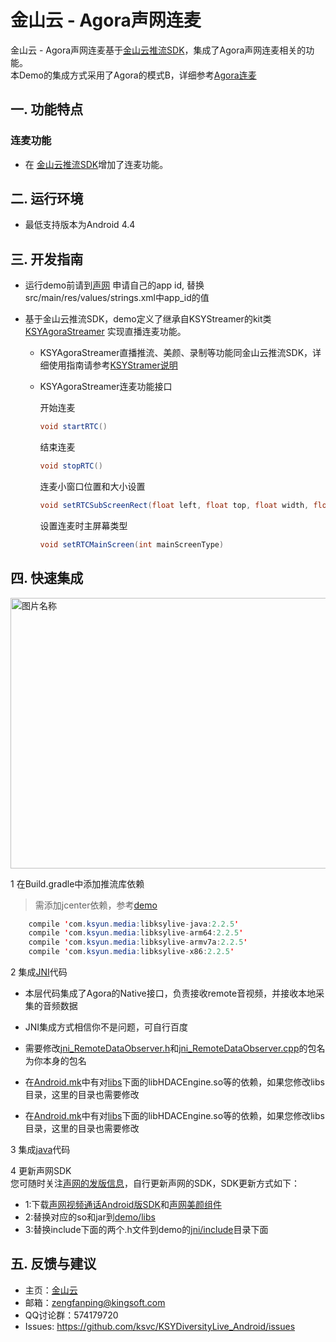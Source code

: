 # 金山云 - Agora声网连麦

金山云 - Agora声网连麦基于[金山云推流SDK](https://github.com/ksvc/KSYStreamer_Android)，集成了Agora声网连麦相关的功能。  
本Demo的集成方式采用了Agora的模式B，详细参考[Agora连麦](https://docs.agora.io/cn/user_guide/live_broadcast/host_in.html)

## 一. 功能特点

### 连麦功能
* 在 [金山云推流SDK](https://github.com/ksvc/KSYStreamer_Android)增加了连麦功能。

## 二. 运行环境

* 最低支持版本为Android 4.4

## 三. 开发指南

* 运行demo前请到[声网](https://dashboard.agora.io) 申请自己的app id,
  替换src/main/res/values/strings.xml中app_id的值

* 基于金山云推流SDK，demo定义了继承自KSYStreamer的kit类[KSYAgoraStreamer](https://github.com/ksvc/KSYDiversityLive_Android/blob/master/Agora/demo/src/main/java/com/ksyun/media/agora/kit/KSYAgoraStreamer.java)
实现直播连麦功能。
  - KSYAgoraStreamer直播推流、美颜、录制等功能同金山云推流SDK，详细使用指南请参考[KSYStramer说明](https://github.com/ksvc/KSYStreamer_Android/wiki)
  - KSYAgoraStreamer连麦功能接口

      开始连麦
      ```java
      void startRTC()
      ```

      结束连麦
      ```java
      void stopRTC()
      ```

      连麦小窗口位置和大小设置
      ```java
      void setRTCSubScreenRect(float left, float top, float width, float height, int mode)
      ```

      设置连麦时主屏幕类型
      ```java
      void setRTCMainScreen(int mainScreenType)
      ```
      
## 四. 快速集成  

<img src="https://raw.githubusercontent.com/wiki/ksvc/KSYDiversityLive_Android/images/agoraclass.png" width = "559.5" height = "433" alt="图片名称" align=center />

1 在Build.gradle中添加推流库依赖
>需添加jcenter依赖，参考[demo](https://github.com/ksvc/KSYDiversityLive_Android/blob/master/Agora/build.gradle)

```java
    compile 'com.ksyun.media:libksylive-java:2.2.5'
    compile 'com.ksyun.media:libksylive-arm64:2.2.5'
    compile 'com.ksyun.media:libksylive-armv7a:2.2.5'
    compile 'com.ksyun.media:libksylive-x86:2.2.5'
```

2 集成[JNI](https://github.com/ksvc/KSYDiversityLive_Android/tree/master/Agora/demo/src/main/jni)代码
* 本层代码集成了Agora的Native接口，负责接收remote音视频，并接收本地采集的音频数据
* JNI集成方式相信你不是问题，可自行百度
* 需要修改[jni_RemoteDataObserver.h](https://github.com/ksvc/KSYDiversityLive_Android/blob/master/Agora/demo/src/main/jni/jni_RemoteDataObserver.h)和[jni_RemoteDataObserver.cpp](https://github.com/ksvc/KSYDiversityLive_Android/blob/master/Agora/demo/src/main/jni/jni_RemoteDataObserver.cpp)的包名为你本身的包名

* 在[Android.mk](https://github.com/ksvc/KSYDiversityLive_Android/blob/master/Agora/demo/src/main/jni/Android.mk)中有对[libs](https://github.com/ksvc/KSYDiversityLive_Android/tree/master/Agora/demo/libs)下面的libHDACEngine.so等的依赖，如果您修改libs目录，这里的目录也需要修改  

* 在[Android.mk](https://github.com/ksvc/KSYDiversityLive_Android/blob/master/Agora/demo/src/main/jni/Android.mk)中有对[libs](https://github.com/ksvc/KSYDiversityLive_Android/tree/master/Agora/demo/libs)下面的libHDACEngine.so等的依赖，如果您修改libs目录，这里的目录也需要修改  

3 集成[java](https://github.com/ksvc/KSYDiversityLive_Android/tree/master/Agora/demo/src/main/java/com/ksyun/media/diversity/agorastreamer/agora)代码  

4 更新声网SDK  
您可随时关注[声网的发版信息](https://docs.agora.io/cn/user_guide/communication/Agora_Native_SDK_Release_Notes.html#)，自行更新声网的SDK，SDK更新方式如下：
* 1:下载[声网视频通话Android版SDK](https://www.agora.io/cn/news/download/)和[声网美颜组件](https://www.agora.io/cn/news/download/)
* 2:替换对应的so和jar到[demo/libs](https://github.com/ksvc/KSYDiversityLive_Android/tree/master/Agora/demo/libs)
* 3:替换include下面的两个.h文件到demo的[jni/include](https://github.com/ksvc/KSYDiversityLive_Android/tree/master/Agora/demo/src/main/jni/include)目录下面
           
## 五. 反馈与建议
- 主页：[金山云](http://www.ksyun.com/)
- 邮箱：<zengfanping@kingsoft.com>
- QQ讨论群：574179720
- Issues: <https://github.com/ksvc/KSYDiversityLive_Android/issues>
